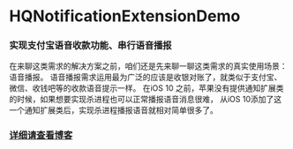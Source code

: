 # HQNotificationExtensionDemo

### 实现支付宝语音收款功能、串行语音播报

在来聊这类需求的解决方案之前，咱们还是先来聊一聊这类需求的真实使用场景：语音播报。
语音播报需求运用最为广泛的应该是收银对账了，就类似于支付宝、微信、收钱吧等的收款语音提示一样。
在iOS 10 之前，苹果没有提供通知扩展类的时候，如果想要实现杀进程也可以正常播报语音消息很难，
从iOS 10添加了这一个通知扩展类后，实现杀进程播报语音就相对简单很多了。






### [详细请查看博客](https://blog.csdn.net/u010960265/article/details/83688852)
